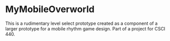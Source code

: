 # MyMobileOverworld
This is a rudimentary level select prototype created as a component of a larger prototype for a mobile rhythm game design. Part of a project for CSCI 440.
